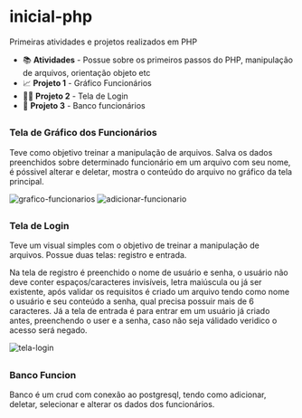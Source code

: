 # inicial-php
Primeiras atividades e projetos realizados em PHP 

- 📚 **Atividades** - Possue sobre os primeiros passos do PHP, manipulação de arquivos, orientação objeto etc
- 📈 **Projeto 1** - Gráfico Funcionários
- 👨‍💼 **Projeto 2** - Tela de Login
- 🎲 **Projeto 3** - Banco funcionários

##
### Tela de Gráfico dos Funcionários

Teve como objetivo treinar a manipulação de arquivos. Salva os dados preenchidos sobre determinado funcionário em um arquivo com seu nome, é póssivel alterar e deletar, mostra o conteúdo do arquivo no gráfico da tela principal.

![grafico-funcionarios](https://github.com/anttonela/projetos-php/assets/116034175/064b1d60-a6c1-436d-9e2e-73d07018e486)
![adicionar-funcionario](https://github.com/anttonela/projetos-php/assets/116034175/bea1a07c-02ad-4b80-8a50-e060669b7cf7)

##
### Tela de Login

Teve um visual simples com o objetivo de treinar a manipulação de arquivos. Possue duas telas: registro e entrada.

Na tela de registro é preenchido o nome de usuário e senha, o usuário não deve conter espaços/caracteres invisíveis, letra maiúscula ou já ser existente, após validar os requisitos é criado um arquivo tendo como nome o usuário e seu conteúdo a senha, qual precisa possuir mais de 6 caracteres. Já a tela de entrada é para entrar em um usuário já criado antes, preenchendo o user e a senha, caso não seja válidado veridico o acesso será negado.

![tela-login](https://github.com/anttonela/projetos-php/assets/116034175/838afb50-42cf-4fcb-81ff-8f002f036f95)

##
### Banco Funcion
Banco é um crud com conexão ao postgresql, tendo como adicionar, deletar, selecionar e alterar os dados dos funcionários.
